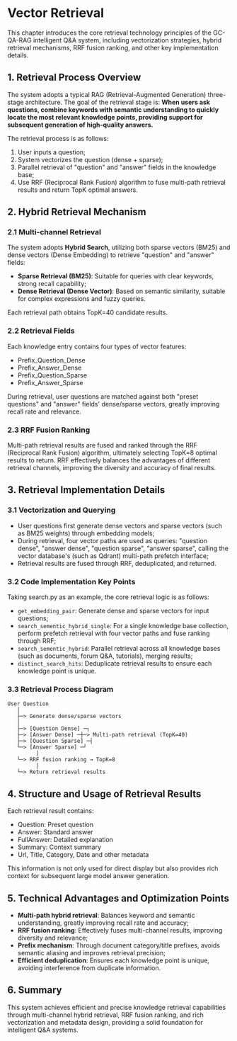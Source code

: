 # Vector Retrieval

This chapter introduces the core retrieval technology principles of the GC-QA-RAG intelligent Q&A system, including vectorization strategies, hybrid retrieval mechanisms, RRF fusion ranking, and other key implementation details.

## 1. Retrieval Process Overview

The system adopts a typical RAG (Retrieval-Augmented Generation) three-stage architecture. The goal of the retrieval stage is: **When users ask questions, combine keywords with semantic understanding to quickly locate the most relevant knowledge points, providing support for subsequent generation of high-quality answers.**

The retrieval process is as follows:

1. User inputs a question;
2. System vectorizes the question (dense + sparse);
3. Parallel retrieval of "question" and "answer" fields in the knowledge base;
4. Use RRF (Reciprocal Rank Fusion) algorithm to fuse multi-path retrieval results and return TopK optimal answers.

## 2. Hybrid Retrieval Mechanism

### 2.1 Multi-channel Retrieval

The system adopts **Hybrid Search**, utilizing both sparse vectors (BM25) and dense vectors (Dense Embedding) to retrieve "question" and "answer" fields:

-   **Sparse Retrieval (BM25)**: Suitable for queries with clear keywords, strong recall capability;
-   **Dense Retrieval (Dense Vector)**: Based on semantic similarity, suitable for complex expressions and fuzzy queries.

Each retrieval path obtains TopK=40 candidate results.

### 2.2 Retrieval Fields

Each knowledge entry contains four types of vector features:

-   Prefix_Question_Dense
-   Prefix_Answer_Dense
-   Prefix_Question_Sparse
-   Prefix_Answer_Sparse

During retrieval, user questions are matched against both "preset questions" and "answer" fields' dense/sparse vectors, greatly improving recall rate and relevance.

### 2.3 RRF Fusion Ranking

Multi-path retrieval results are fused and ranked through the RRF (Reciprocal Rank Fusion) algorithm, ultimately selecting TopK=8 optimal results to return. RRF effectively balances the advantages of different retrieval channels, improving the diversity and accuracy of final results.

## 3. Retrieval Implementation Details

### 3.1 Vectorization and Querying

-   User questions first generate dense vectors and sparse vectors (such as BM25 weights) through embedding models;
-   During retrieval, four vector paths are used as queries: "question dense", "answer dense", "question sparse", "answer sparse", calling the vector database's (such as Qdrant) multi-path prefetch interface;
-   Retrieval results are fused through RRF, deduplicated, and returned.

### 3.2 Code Implementation Key Points

Taking search.py as an example, the core retrieval logic is as follows:

-   `get_embedding_pair`: Generate dense and sparse vectors for input questions;
-   `search_sementic_hybrid_single`: For a single knowledge base collection, perform prefetch retrieval with four vector paths and fuse ranking through RRF;
-   `search_sementic_hybrid`: Parallel retrieval across all knowledge bases (such as documents, forum Q&A, tutorials), merging results;
-   `distinct_search_hits`: Deduplicate retrieval results to ensure each knowledge point is unique.

### 3.3 Retrieval Process Diagram

```
User Question
   │
   ├─> Generate dense/sparse vectors
   │
   ├─> [Question Dense] ─┐
   ├─> [Answer Dense] ─┼─> Multi-path retrieval (TopK=40)
   ├─> [Question Sparse] ─┤
   └─> [Answer Sparse] ─┘
         │
   └─> RRF fusion ranking → TopK=8
         │
   └─> Return retrieval results
```

## 4. Structure and Usage of Retrieval Results

Each retrieval result contains:

-   Question: Preset question
-   Answer: Standard answer
-   FullAnswer: Detailed explanation
-   Summary: Context summary
-   Url, Title, Category, Date and other metadata

This information is not only used for direct display but also provides rich context for subsequent large model answer generation.

## 5. Technical Advantages and Optimization Points

-   **Multi-path hybrid retrieval**: Balances keyword and semantic understanding, greatly improving recall rate and accuracy;
-   **RRF fusion ranking**: Effectively fuses multi-channel results, improving diversity and relevance;
-   **Prefix mechanism**: Through document category/title prefixes, avoids semantic aliasing and improves retrieval precision;
-   **Efficient deduplication**: Ensures each knowledge point is unique, avoiding interference from duplicate information.

## 6. Summary

This system achieves efficient and precise knowledge retrieval capabilities through multi-channel hybrid retrieval, RRF fusion ranking, and rich vectorization and metadata design, providing a solid foundation for intelligent Q&A systems.
